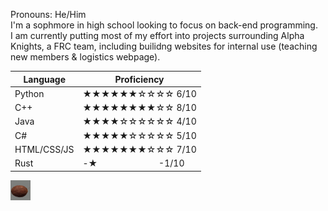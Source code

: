 Pronouns: He/Him<br>
I'm a sophmore in high school looking to focus on back-end programming.<br>
I am currently putting most of my effort into projects surrounding Alpha Knights, a FRC team, including builidng websites for internal use (teaching new members & logistics webpage).<br>

| Language      | Proficiency    |
| ------------- | -------------- |
| Python        | ★★★★★★☆☆☆☆ 6/10 |
| C++           | ★★★★★★★★☆☆ 8/10 |
| Java          | ★★★★☆☆☆☆☆☆ 4/10 |
| C#            | ★★★★★☆☆☆☆☆ 5/10 |
| HTML/CSS/JS   | ★★★★★★★☆☆☆ 7/10 |
| Rust          | -★              -1/10 |

<img src="coconut.jpg" alt="dontremovethisorgithubwilldie" width="32"/>
